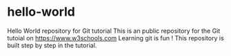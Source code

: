 # hello-world
Hello World repository for Git tutorial
This is an public repository for the Git tutoial on https://www.w3schools.com
Learning git is fun !
This repository is built step by step in the tutorial.
